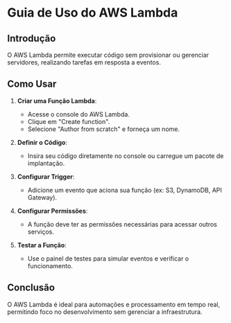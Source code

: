 # Guia de Uso do AWS Lambda

## Introdução
O AWS Lambda permite executar código sem provisionar ou gerenciar servidores, realizando tarefas em resposta a eventos.

## Como Usar

1. **Criar uma Função Lambda**:
   - Acesse o console do AWS Lambda.
   - Clique em "Create function".
   - Selecione "Author from scratch" e forneça um nome.

2. **Definir o Código**:
   - Insira seu código diretamente no console ou carregue um pacote de implantação.

3. **Configurar Trigger**:
   - Adicione um evento que aciona sua função (ex: S3, DynamoDB, API Gateway).

4. **Configurar Permissões**:
   - A função deve ter as permissões necessárias para acessar outros serviços.

5. **Testar a Função**:
   - Use o painel de testes para simular eventos e verificar o funcionamento.

## Conclusão
O AWS Lambda é ideal para automações e processamento em tempo real, permitindo foco no desenvolvimento sem gerenciar a infraestrutura.
